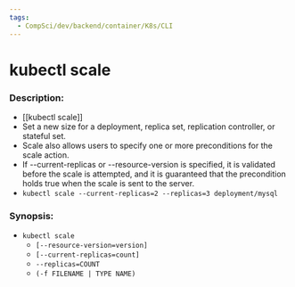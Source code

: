 ```yaml
---
tags:
  - CompSci/dev/backend/container/K8s/CLI
---
```

# kubectl scale
### Description:
- [[kubectl scale]]
- Set a new size for a deployment, replica set, replication controller, or stateful set.
- Scale also allows users to specify one or more preconditions for the scale action.
- If --current-replicas or --resource-version is specified, it is validated before the scale is attempted, and it is guaranteed that the precondition holds true when the scale is sent to the server.
- `kubectl scale --current-replicas=2 --replicas=3 deployment/mysql`
### Synopsis:
- `kubectl scale`
	- `[--resource-version=version]`
	- `[--current-replicas=count]`
	- `--replicas=COUNT`
	- `(-f FILENAME | TYPE NAME)`